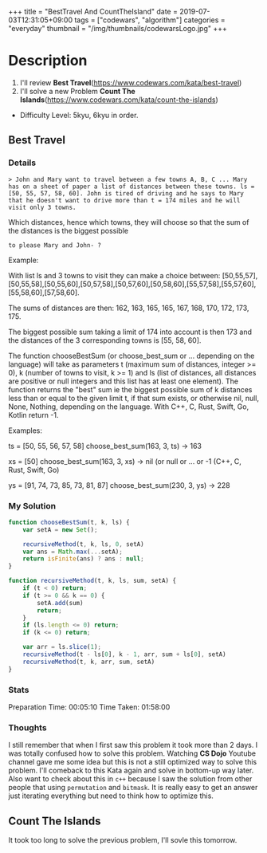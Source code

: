 +++
title = "BestTravel And CountTheIsland"
date = 2019-07-03T12:31:05+09:00
tags = ["codewars", "algorithm"]
categories = "everyday"
thumbnail = "/img/thumbnails/codewarsLogo.jpg"
+++

# Description

1. I'll review **Best Travel**(https://www.codewars.com/kata/best-travel)
2. I'll solve a new Problem **Count The Islands**(https://www.codewars.com/kata/count-the-islands)

- Difficulty Level: 5kyu, 6kyu in order.

## Best Travel

### Details
	> John and Mary want to travel between a few towns A, B, C ... Mary has on a sheet of paper a list of distances between these towns. ls = [50, 55, 57, 58, 60]. John is tired of driving and he says to Mary that he doesn't want to drive more than t = 174 miles and he will visit only 3 towns.

Which distances, hence which towns, they will choose so that the sum of the distances is the biggest possible

    to please Mary and John- ?

Example:

With list ls and 3 towns to visit they can make a choice between: [50,55,57],[50,55,58],[50,55,60],[50,57,58],[50,57,60],[50,58,60],[55,57,58],[55,57,60],[55,58,60],[57,58,60].

The sums of distances are then: 162, 163, 165, 165, 167, 168, 170, 172, 173, 175.

The biggest possible sum taking a limit of 174 into account is then 173 and the distances of the 3 corresponding towns is [55, 58, 60].

The function chooseBestSum (or choose_best_sum or ... depending on the language) will take as parameters t (maximum sum of distances, integer >= 0), k (number of towns to visit, k >= 1) and ls (list of distances, all distances are positive or null integers and this list has at least one element). The function returns the "best" sum ie the biggest possible sum of k distances less than or equal to the given limit t, if that sum exists, or otherwise nil, null, None, Nothing, depending on the language. With C++, C, Rust, Swift, Go, Kotlin return -1.

Examples:

ts = [50, 55, 56, 57, 58] choose_best_sum(163, 3, ts) -> 163

xs = [50] choose_best_sum(163, 3, xs) -> nil (or null or ... or -1 (C++, C, Rust, Swift, Go)

ys = [91, 74, 73, 85, 73, 81, 87] choose_best_sum(230, 3, ys) -> 228

### My Solution

```js
function chooseBestSum(t, k, ls) {
	var setA = new Set();

	recursiveMethod(t, k, ls, 0, setA)
	var ans = Math.max(...setA);
	return isFinite(ans) ? ans : null;
}

function recursiveMethod(t, k, ls, sum, setA) {
	if (t < 0) return;
	if (t >= 0 && k == 0) {
		setA.add(sum)
		return;
	}
	if (ls.length <= 0) return;
	if (k <= 0) return;

	var arr = ls.slice(1);
	recursiveMethod(t - ls[0], k - 1, arr, sum + ls[0], setA)
	recursiveMethod(t, k, arr, sum, setA)
}
```

### Stats

Preparation Time: 00:05:10
Time Taken: 01:58:00

### Thoughts

I still remember that when I first saw this problem it took more than 2 days. I was totally confused how to solve this problem. Watching **CS Dojo** Youtube channel gave me some idea but this is not a still optimized way to solve this problem. I'll comeback to this Kata again and solve in bottom-up way later. Also want to check about this in `c++` because I saw the solution from other people that using `permutation` and `bitmask`.
It is really easy to get an answer just iterating everything but need to think how to optimize this.

## Count The Islands

It took too long to solve the previous problem, I'll sovle this tomorrow.